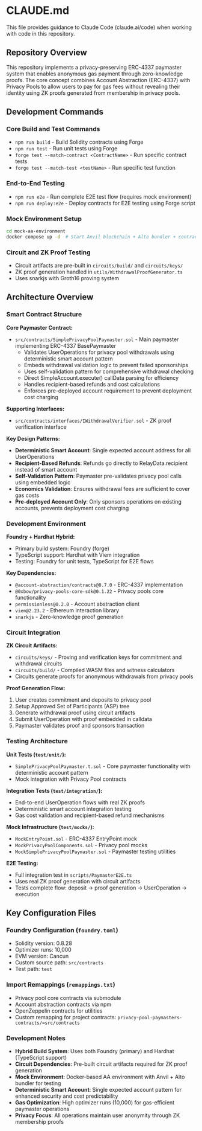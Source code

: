 # CLAUDE.md

This file provides guidance to Claude Code (claude.ai/code) when working with code in this repository.

## Repository Overview

This repository implements a privacy-preserving ERC-4337 paymaster system that enables anonymous gas payment through zero-knowledge proofs. The core concept combines Account Abstraction (ERC-4337) with Privacy Pools to allow users to pay for gas fees without revealing their identity using ZK proofs generated from membership in privacy pools.

## Development Commands

### Core Build and Test Commands
- `npm run build` - Build Solidity contracts using Forge
- `npm run test` - Run unit tests using Forge
- `forge test --match-contract <ContractName>` - Run specific contract tests
- `forge test --match-test <testName>` - Run specific test function

### End-to-End Testing
- `npm run e2e` - Run complete E2E test flow (requires mock environment)
- `npm run deploy:e2e` - Deploy contracts for E2E testing using Forge script

### Mock Environment Setup
```bash
cd mock-aa-environment
docker compose up -d  # Start Anvil blockchain + Alto bundler + contract deployer
```

### Circuit and ZK Proof Testing
- Circuit artifacts are pre-built in `circuits/build/` and `circuits/keys/`
- ZK proof generation handled in `utils/WithdrawalProofGenerator.ts`
- Uses snarkjs with Groth16 proving system

## Architecture Overview

### Smart Contract Structure

**Core Paymaster Contract:**
- `src/contracts/SimplePrivacyPoolPaymaster.sol` - Main paymaster implementing ERC-4337 BasePaymaster
  - Validates UserOperations for privacy pool withdrawals using deterministic smart account pattern
  - Embeds withdrawal validation logic to prevent failed sponsorships
  - Uses self-validation pattern for comprehensive withdrawal checking
  - Direct SimpleAccount.execute() callData parsing for efficiency
  - Handles recipient-based refunds and cost calculations
  - Enforces pre-deployed account requirement to prevent deployment cost charging

**Supporting Interfaces:**
- `src/contracts/interfaces/IWithdrawalVerifier.sol` - ZK proof verification interface

**Key Design Patterns:**
- **Deterministic Smart Account**: Single expected account address for all UserOperations
- **Recipient-Based Refunds**: Refunds go directly to RelayData.recipient instead of smart account
- **Self-Validation Pattern**: Paymaster pre-validates privacy pool calls using embedded logic
- **Economics Validation**: Ensures withdrawal fees are sufficient to cover gas costs
- **Pre-deployed Account Only**: Only sponsors operations on existing accounts, prevents deployment cost charging

### Development Environment

**Foundry + Hardhat Hybrid:**
- Primary build system: Foundry (forge)
- TypeScript support: Hardhat with Viem integration
- Testing: Foundry for unit tests, TypeScript for E2E flows

**Key Dependencies:**
- `@account-abstraction/contracts@0.7.0` - ERC-4337 implementation
- `@0xbow/privacy-pools-core-sdk@0.1.22` - Privacy pools core functionality
- `permissionless@0.2.0` - Account abstraction client
- `viem@2.23.2` - Ethereum interaction library
- `snarkjs` - Zero-knowledge proof generation

### Circuit Integration

**ZK Circuit Artifacts:**
- `circuits/keys/` - Proving and verification keys for commitment and withdrawal circuits
- `circuits/build/` - Compiled WASM files and witness calculators
- Circuits generate proofs for anonymous withdrawals from privacy pools

**Proof Generation Flow:**
1. User creates commitment and deposits to privacy pool
2. Setup Approved Set of Participants (ASP) tree
3. Generate withdrawal proof using circuit artifacts
4. Submit UserOperation with proof embedded in calldata
5. Paymaster validates proof and sponsors transaction

### Testing Architecture

**Unit Tests (`test/unit/`):**
- `SimplePrivacyPoolPaymaster.t.sol` - Core paymaster functionality with deterministic account pattern
- Mock integration with Privacy Pool contracts

**Integration Tests (`test/integration/`):**
- End-to-end UserOperation flows with real ZK proofs
- Deterministic smart account integration testing  
- Gas cost validation and recipient-based refund mechanisms

**Mock Infrastructure (`test/mocks/`):**
- `MockEntryPoint.sol` - ERC-4337 EntryPoint mock
- `MockPrivacyPoolComponents.sol` - Privacy pool mocks
- `MockSimplePrivacyPoolPaymaster.sol` - Paymaster testing utilities

**E2E Testing:**
- Full integration test in `scripts/PaymasterE2E.ts`
- Uses real ZK proof generation with circuit artifacts
- Tests complete flow: deposit → proof generation → UserOperation → execution

## Key Configuration Files

### Foundry Configuration (`foundry.toml`)
- Solidity version: 0.8.28
- Optimizer runs: 10,000
- EVM version: Cancun
- Custom source path: `src/contracts`
- Test path: `test`

### Import Remappings (`remappings.txt`)
- Privacy pool core contracts via submodule
- Account abstraction contracts via npm
- OpenZeppelin contracts for utilities
- Custom remapping for project contracts: `privacy-pool-paymasters-contracts/=src/contracts`

### Development Notes
- **Hybrid Build System**: Uses both Foundry (primary) and Hardhat (TypeScript support)
- **Circuit Dependencies**: Pre-built circuit artifacts required for ZK proof generation
- **Mock Environment**: Docker-based AA environment with Anvil + Alto bundler for testing
- **Deterministic Smart Account**: Single expected account pattern for enhanced security and cost predictability
- **Gas Optimization**: High optimizer runs (10,000) for gas-efficient paymaster operations
- **Privacy Focus**: All operations maintain user anonymity through ZK membership proofs